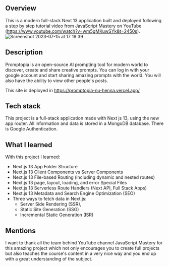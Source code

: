 ## Overview

This is a modern full-stack Next 13 application built and deployed following a step by step tutorial video from JavaScript Mastery on YouTube (https://www.youtube.com/watch?v=wm5gMKuwSYk&t=2450s).
![Screenshot 2023-07-15 at 17 19 39](https://github.com/pacoguerraq/promptopia/assets/65269829/45e234ce-6d46-4ade-9b19-e3a52f8d2358)

## Description

Promptopia is an open-source AI prompting tool for modern world to discover, create and share creative prompts. You can log in with your google account and start sharing amazing prompts with the world. You will also have the ability to view other people's posts.

This site is deployed in https://promptopia-nu-henna.vercel.app/

## Tech stack

This project is a full-stack application made with Next js 13, using the new app router. All information and data is stored in a MongoDB database. There is Google Authentication.

## What I learned

With this project I learned:
- Next.js 13 App Folder Structure
- Next.js 13 Client Components vs Server Components
- Next.js 13 File-based Routing (including dynamic and nested routes)
- Next.js 13 page, layout, loading, and error Special Files
- Next.js 13 Serverless Route Handlers (Next API, Full Stack Apps)
- Next.js 13 Metadata and Search Engine Optimization (SEO)
- Three ways to fetch data in Next.js:
   - Server Side Rendering (SSR),
   - Static Site Generation (SSG)
   - Incremental Static Generation (ISR)

## Mentions

I want to thank all the team behind YouTube channel JavaScript Mastery for this amazing project which not only encourages you to create full projects but also teaches the course's content in a very nice way and you end up with a great understanding of the subject. 
